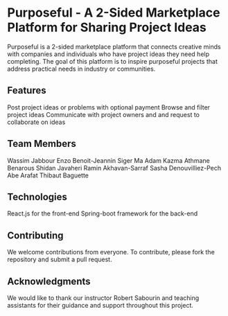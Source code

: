 # Purposeful - A 2-Sided Marketplace Platform for Sharing Project Ideas
Purposeful is a 2-sided marketplace platform that connects creative minds with companies and individuals who have project ideas they need help completing. The goal of this platform is to inspire purposeful projects that address practical needs in industry or communities.

## Features
Post project ideas or problems with optional payment
Browse and filter project ideas
Communicate with project owners and and request to collaborate on ideas 

## Team Members
Wassim Jabbour
Enzo Benoit-Jeannin
Siger Ma
Adam Kazma
Athmane Benarous
Shidan Javaheri
Ramin Akhavan-Sarraf
Sasha Denouvilliez-Pech
Abe Arafat
Thibaut Baguette

## Technologies
React.js for the front-end
Spring-boot framework for the back-end

## Contributing
We welcome contributions from everyone. To contribute, please fork the repository and submit a pull request.

## Acknowledgments
We would like to thank our instructor Robert Sabourin and teaching assistants for their guidance and support throughout this project.
